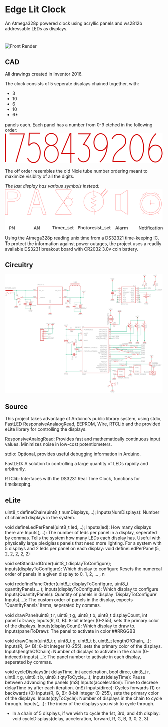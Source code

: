 # Edge Lit Clock

An Atmega328p powered clock using acryllic panels and ws2812b addressable LEDs as displays.
#
![Front Render](https://github.com/ArmaniKorsich/Edge-Lit-Clock/blob/master/Images/Clock%20Views.png)

## CAD

All drawings created in Inventor 2016.

The clock consists of 5 seperate displays chained together, with:
* 3
* 10
* 6
* 10
* 6*

panels each. Each panel has a number from 0-9 etched in the following order:  
![Numerals](https://github.com/ArmaniKorsich/Edge-Lit-Clock/blob/master/Images/Numerals.png)

The off order resembles the old Nixie tube number ordering meant to maximize visiblity of all the digits.

*The last display has various symbols instead:*  
![alpha Symbols](https://github.com/ArmaniKorsich/Edge-Lit-Clock/blob/master/Images/AlphaChar.png)

Using the Atmega328p reading unix time from a DS32321 time-keeping IC.  
To protect the information against power outages, the project uses a readily available DS3231 breakout board with CR2032 3.0v coin battery.

## Circuitry

![Front Render](https://github.com/ArmaniKorsich/Edge-Lit-Clock/blob/master/Images/Schematic.png)

## Source

This project takes advantage of Arduino's public library system, using 
stdio, FastLED ResponsiveAnalaogRead, EEPROM, Wire, RTCLib
and the provided eLite library for controlling the displays.

ResponsiveAnalogRead: Provides fast and mathematically continuous input values. Minimizes noise in low-cost potentiometers.

stdio: Optional, provides useful debugging information in Arduino.

FastLED: A solution to controlling a large quantity of LEDs rapidly and arbitrarily.

RTClib: Interfaces with the DS3231 Real Time Clock, functions for timekeeping.

## eLite

uint8_t defineChain(uint8_t numDisplays,...);
Inputs(NumDisplays): Number of chained displays in the system.

void defineLedPerPanel(uint8_t led,...);
Inputs(led): How many displays there are
Inputs(,...): The number of leds per panel in a display, seperated by commas.
Tells the system how many LEDs each display has. Useful with physically large plexiglass panels that need more lighting.
For a system with 5 displays and 2 leds per panel on each display:
void defineLedPerPanel(5, 2, 2, 2, 2, 2)

void setStandardOrder(uint8_t displayToConfigure);
inputs(displayToConfigure): Which display to configure
Resets the numercal order of panels in a given display to 0, 1, 2, ... , n

void redefinePanelOrder(uint8_t displayToConfigure, uint8_t quantityPanels,...);
Inputs(displayToConfigure): Which display to configure
Inputs(QuantityPanels): Quantity of panels in display 'DisplayToConfigure'
Inputs(,...): The custom order of panels in the display, expects 'QuantityPanels' items, seperated by commas.

void drawPanel(uint8_t r, uint8_t g, uint8_t b, uint8_t displayCount, int panelToDraw);
Inputs(R, G, B): 8-bit integer (0-255), sets the primary color of the displays.
Inputs(displayCount): Which display to draw to.
Inputs(panelToDraw): The panel to activate in color ##RRGGBB
 
void drawChain(uint8_t r, uint8_t g, uint8_t b, uint8_t lengthOfChain,...);
Inputs(R, G< B): 8-bit integer (0-255), sets the primary color of the displays.
Inputs(lengthOfChain): Number of displays to activate in the chain (0-indexed)
inputs(,...): The panel number to activate in each display, seperated by commas.
 
 
void cycleDisplays(int delayTime, int acceleration, bool direc, uint8_t r, uint8_t g, uint8_t b, uint8_t qtyToCycle,...);
Inputs(delayTime): Pause between advancing the panels (mS)
Inputs(acceleration): Time to decrese delayTime by after each iteration. (mS)
Inputs(direc): Cycles forwards (1) or backwards (0)
Inputs(R, G, B): 8-bit integer (0-255), sets the primary color of the displays.
Inputs(qtyToCycle): Number of displays in the chain to cycle through.
Inputs(,...): The index of the displays you wish to cycle through.
* In a chain of 5 displays, if we wish to cycle the 1st, 3rd, and 4th display:
void cycleDisplays(delay, acceleration, forward, R, G, B, 3, 0, 2, 3)

